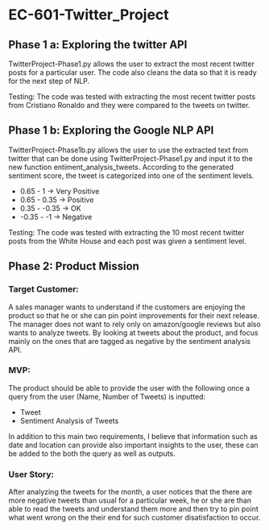 # EC-601-Twitter_Project

Phase 1 a: Exploring the twitter API
--------

TwitterProject-Phase1.py allows the user to extract the most recent twitter posts for a particular user. 
The code also cleans the data so that it is ready for the next step of NLP. 

Testing: The code was tested with extracting the most recent twitter posts from Cristiano Ronaldo and they were compared to the tweets on twitter.


Phase 1 b: Exploring the Google NLP API 
--------

TwitterProject-Phase1b.py allows the user to use the extracted text from twitter that can be done using TwitterProject-Phase1.py and input it to the new function entiment_analysis_tweets. According to the generated sentiment score, the tweet is categorized into one of the sentiment levels. 
 
 - 0.65 - 1 -> Very Positive 
 - 0.65 - 0.35 -> Positive 
 - 0.35 - -0.35 -> OK 
 - -0.35 - -1 -> Negative 
 
Testing: The code was tested with extracting the 10 most recent twitter posts from the White House and each post was given a sentiment level. 

Phase 2: Product Mission
--------

### Target Customer:
A sales manager wants to understand if the customers are enjoying the product so that he or she can pin point improvements for their next release. The manager does not want to rely only on amazon/google reviews but also wants to analyze tweets. By looking at tweets about the product, and focus mainly on the ones that are tagged as negative by the sentiment analysis API. 

### MVP: 
The product should be able to provide the user with the following once a query from the user (Name, Number of Tweets) is inputted: 
 - Tweet
 - Sentiment Analysis of Tweets

In addition to this main two requirements, I believe that information such as date and location can provide also important insights to the user, these can be added to the both the query as well as outputs. 

### User Story: 
After analyzing the tweets for the month, a user notices that the there are more negative tweets than usual for a particular week, he or she are than able to read the tweets and understand them more and then try to pin point what went wrong on the their end for such customer disatisfaction to occur. 
